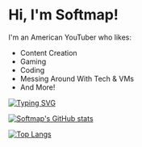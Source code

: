 # Hi, I'm Softmap!

I'm an American YouTuber who likes:

- Content Creation
- Gaming
- Coding
- Messing Around With Tech & VMs
- And More!

[![Typing SVG](https://readme-typing-svg.demolab.com?font=Fira+Code&pause=1000&width=435&lines=Stats%3A)](https://git.io/typing-svg)

[![Softmap's GitHub stats](https://github-readme-stats.vercel.app/api?username=softmapyt)](https://github.com/anuraghazra/github-readme-stats)

[![Top Langs](https://github-readme-stats.vercel.app/api/top-langs/?username=softmapyt)](https://github.com/anuraghazra/github-readme-stats)

